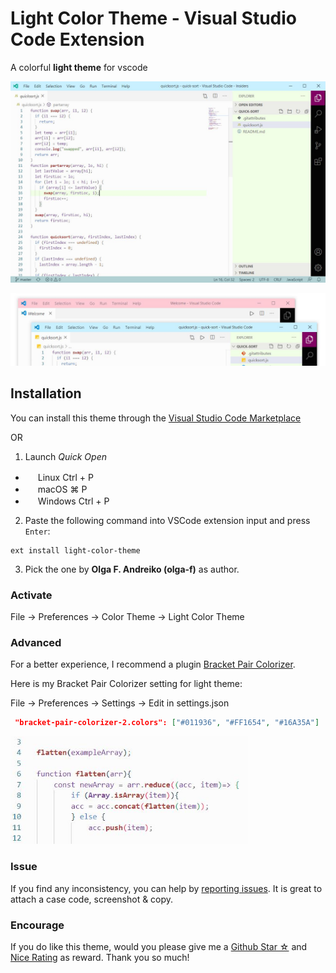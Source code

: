 # Light Color Theme - Visual Studio Code Extension

A colorful **light theme** for vscode

![](https://github.com/olga-f/light-color-theme/raw/master/images/capture.JPG)

![](https://github.com/olga-f/light-color-theme/raw/master/images/screen.JPG)

## Installation

You can install this theme through the [Visual Studio Code Marketplace](https://marketplace.visualstudio.com/items?itemName=olga-f.light-color-theme)

OR

1. Launch _Quick Open_

- <img src="https://www.kernel.org/theme/images/logos/favicon.png" width=16 height=16 /> Linux Ctrl + P
- <img src="https://developer.apple.com/favicon.ico" width=16 height=16 /> macOS ⌘ P
- <img src="https://www.microsoft.com/favicon.ico" width=16 height=16 /> Windows Ctrl + P

2. Paste the following command into VSCode extension input and press `Enter`:

```shell
ext install light-color-theme
```

3. Pick the one by **Olga F. Andreiko (olga-f)** as author.

### Activate

File → Preferences → Color Theme → Light Color Theme

### Advanced

For a better experience, I recommend a plugin [Bracket Pair Colorizer](https://marketplace.visualstudio.com/items?itemName=CoenraadS.bracket-pair-colorizer-2).

Here is my Bracket Pair Colorizer setting for light theme:

File → Preferences → Settings → Edit in settings.json

```json
 "bracket-pair-colorizer-2.colors": ["#011936", "#FF1654", "#16A35A"]
```

<img src="https://github.com/olga-f/light-color-theme/raw/master/images/brackets.JPG" width=380 />

### Issue

If you find any inconsistency, you can help by [reporting issues](https://github.com/olga-f/light-color-theme/issues).
It is great to attach a case code, screenshot & copy.

### Encourage

If you do like this theme, would you please give me a [Github Star ☆](https://github.com/olga-f/light-color-theme) and [Nice Rating](https://marketplace.visualstudio.com/items?itemName=olga-f.light-color-theme&ssr=false#review-details) as reward. Thank you so much!
